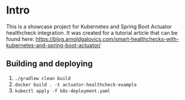 # Intro
This is a showcase project for Kubernetes and Spring Boot Actuator healthcheck integration. It was 
created for a tutorial article that can be found here:
https://blog.arnoldgalovics.com/smart-healthchecks-with-kubernetes-and-spring-boot-actuator/

## Building and deploying
1. `./gradlew clean build` 
2. `docker build . -t actuator-healthcheck-example`
3. `kubectl apply -f k8s-deployment.yaml`

